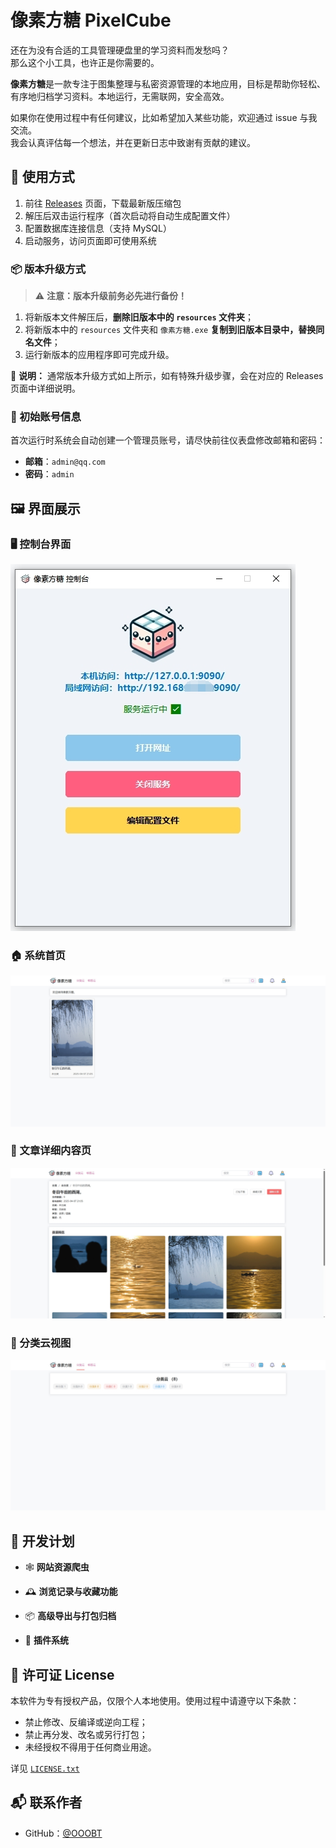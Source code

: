 # 像素方糖 PixelCube

还在为没有合适的工具管理硬盘里的学习资料而发愁吗？  
那么这个小工具，也许正是你需要的。

**像素方糖**是一款专注于图集整理与私密资源管理的本地应用，目标是帮助你轻松、有序地归档学习资料。本地运行，无需联网，安全高效。

如果你在使用过程中有任何建议，比如希望加入某些功能，欢迎通过 issue 与我交流。  
我会认真评估每一个想法，并在更新日志中致谢有贡献的建议。




## 🧭 使用方式

1. 前往 [Releases](https://github.com/OOOBT/PixelCube/releases) 页面，下载最新版压缩包  
2. 解压后双击运行程序（首次启动将自动生成配置文件）  
3. 配置数据库连接信息（支持 MySQL）  
4. 启动服务，访问页面即可使用系统  

### 📦 版本升级方式
> ⚠️ **注意：版本升级前务必先进行备份！**
1. 将新版本文件解压后，**删除旧版本中的 `resources` 文件夹**；
2. 将新版本中的 `resources` 文件夹和 `像素方糖.exe` **复制到旧版本目录中，替换同名文件**；
3. 运行新版本的应用程序即可完成升级。

📌 **说明：** 通常版本升级方式如上所示，如有特殊升级步骤，会在对应的 Releases 页面中详细说明。



### 🔐 初始账号信息

首次运行时系统会自动创建一个管理员账号，请尽快前往仪表盘修改邮箱和密码：

- **邮箱**：`admin@qq.com`  
- **密码**：`admin`  


## 🖼️ 界面展示
### 🖥️ 控制台界面

![控制台](preview/q-00.jpg)


### 🏠 系统首页

![系统首页](preview/q-01.png)


### 📄 文章详细内容页

![文章详情](preview/q-02.png)


### 🧩 分类云视图

![分类云](preview/q-03.png)



## 🚧 开发计划

- 🕸 **网站资源爬虫**  

- 🕰 **浏览记录与收藏功能**

- 📦 **高级导出与打包归档**

- 🧩 **插件系统**



## 📄 许可证 License

本软件为专有授权产品，仅限个人本地使用。使用过程中请遵守以下条款：

- 禁止修改、反编译或逆向工程；
- 禁止再分发、改名或另行打包；
- 未经授权不得用于任何商业用途。

详见 [`LICENSE.txt`](./LICENSE.txt)


## 📬 联系作者

- GitHub：[@OOOBT](https://github.com/OOOBT)
